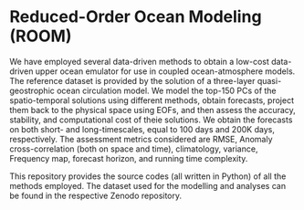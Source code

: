 # Reduced-Order Ocean Modeling (ROOM)
We have employed several data-driven methods to obtain a low-cost data-driven upper ocean emulator for use in coupled ocean-atmosphere models.
The reference dataset is provided by the solution of a three-layer quasi-geostrophic ocean circulation model.
We model the top-150 PCs of the spatio-temporal solutions using different methods, obtain forecasts, project them back to the physical space using EOFs, and then assess the accuracy, stability, and computational cost of theie solutions.
We obtain the forecasts on both short- and long-timescales, equal to 100 days and 200K days, respectively.
The assessment metrics considered are RMSE, Anomaly cross-correlation (both on space and time), climatology, variance, Frequency map, forecast horizon, and running time complexity.

This repository provides the source codes (all written in Python) of all the methods employed.
The dataset used for the modelling and analyses can be found in the respective Zenodo repository.
